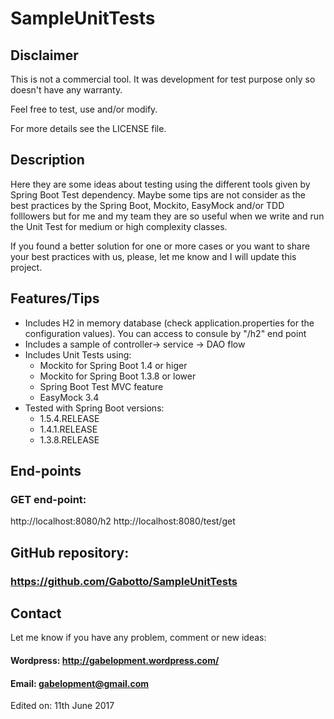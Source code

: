 # SampleUnitTests #
## Disclaimer ##
This is not a commercial tool. It was development for test purpose only so doesn't have any warranty.

Feel free to test, use and/or modify.

For more details see the LICENSE file.

## Description ##
Here they are some ideas about testing using the different tools given by Spring Boot Test dependency. Maybe some tips are not consider as the best practices by the Spring Boot, Mockito, EasyMock and/or TDD folllowers but for me and my team they are so useful when we write and run the Unit Test for medium or high complexity classes.

If you found a better solution for one or more cases or you want to share your best practices with us, please, let me know and I will update this project.
 
## Features/Tips ##
* Includes H2 in memory database (check application.properties for the configuration values). You can access to consule by "/h2" end point
* Includes a sample of controller-> service -> DAO flow
* Includes Unit Tests using:
	* Mockito for Spring Boot 1.4 or higer
	* Mockito for Spring Boot 1.3.8 or lower
	* Spring Boot Test MVC feature
	* EasyMock 3.4
* Tested with Spring Boot versions:
	* 1.5.4.RELEASE
	* 1.4.1.RELEASE
	* 1.3.8.RELEASE

## End-points ##
### GET end-point: ###
http://localhost:8080/h2
http://localhost:8080/test/get

## GitHub repository: ##
### https://github.com/Gabotto/SampleUnitTests ###
## Contact ##
Let me know if you have any problem, comment or new ideas:
#### Wordpress: http://gabelopment.wordpress.com/ ####
#### Email: gabelopment@gmail.com ####

Edited on: 11th June 2017
